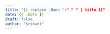 ```yaml
---
title: "{{ replace .Name "-" " " | title }}"
date: {{ .Date }}
draft: false
author: "Srikant"
---
```


